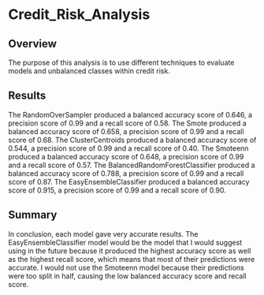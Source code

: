 # Credit_Risk_Analysis 

## Overview
The purpose of this analysis is to use different techniques to evaluate models and unbalanced classes within credit risk.

## Results
The RandomOverSampler produced a balanced accuracy score of 0.646, a precision score of 0.99 and a recall score of 0.58.
The Smote produced a balanced accuracy score of 0.658, a precision score of 0.99 and a recall score of 0.68.
The ClusterCentroids produced a balanced accuracy score of 0.544, a precision score of 0.99 and a recall score of 0.40.
The Smoteenn produced a balanced accuracy score of 0.648, a precision score of 0.99 and a recall score of 0.57.
The BalancedRandomForestClassifier produced a balanced accuracy score of 0.788, a precision score of 0.99 and a recall score of 0.87.
The EasyEnsembleClassifier produced a balanced accuracy score of 0.915, a precision score of 0.99 and a recall score of 0.90.

## Summary
In conclusion, each model gave very accurate results. The EasyEnsembleClassifier model would be the model that I would suggest using in the future because it produced the highest accuracy score as well as the highest recall score, which means that most of their predictions were accurate. I would not use the Smoteenn model because their predictions were too split in half, causing the low balanced accuracy score and recall score. 
